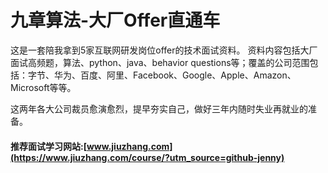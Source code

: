 # 九章算法-大厂Offer直通车
这是一套陪我拿到5家互联网研发岗位offer的技术面试资料。
资料内容包括大厂面试高频题，算法、python、java、behavior questions等；覆盖的公司范围包括：字节、华为、百度、阿里、Facebook、Google、Apple、Amazon、Microsoft等等。

这两年各大公司裁员愈演愈烈，提早夯实自己，做好三年内随时失业再就业的准备。


#### 推荐面试学习网站:[www.jiuzhang.com](https://www.jiuzhang.com/course/?utm_source=github-jenny)
